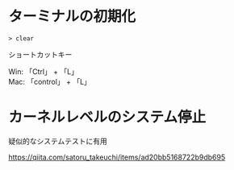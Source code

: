 # ターミナルの初期化

```
> clear
```

ショートカットキー

Win: 「Ctrl」 + 「L」<br/>
Mac: 「control」 + 「L」

# カーネルレベルのシステム停止

疑似的なシステムテストに有用

https://qiita.com/satoru_takeuchi/items/ad20bb5168722b9db695
